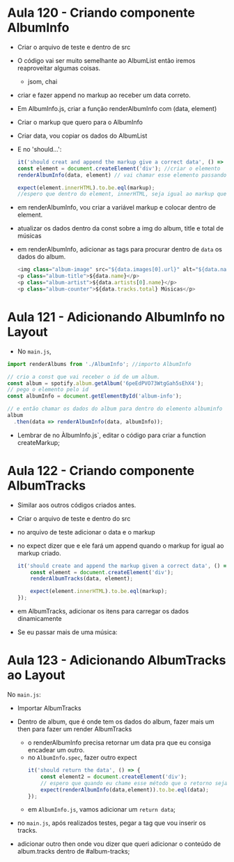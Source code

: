 # Aula 120 - Criando componente AlbumInfo

- Criar o arquivo de teste e dentro de src
- O código vai ser muito semelhante ao AlbumList então iremos reaproveitar algumas coisas.
    - jsom, chai

- criar e fazer append no markup ao receber um data correto.
- Em AlbumInfo.js, criar a função renderAlbumInfo com (data, element)
- Criar o markup que quero para o AlbumInfo
- Criar data, vou copiar os dados do AlbumList
- E no 'should...':

    ```js
    it('should creat and append the markup give a correct data', () => {
    const element = document.createElement('div'); //criar o elemento
    renderAlbumInfo(data, element) // vai chamar esse elemento passando estes paramentros

    expect(element.innerHTML).to.be.eql(markup);
    //espero que dentro do element, innerHTML, seja igual ao markup que vou criar.
    ```

- em renderAlbumInfo, vou criar a variável markup e colocar dentro de element.
- atualizar os dados dentro da const sobre a img do album, title e total de músicas
- em renderAlbumInfo, adicionar as tags para procurar dentro de `data` os dados do album.

    ```js
    <img class="album-image" src="${data.images[0].url}" alt="${data.name}">
    <p class="album-title">${data.name}</p>
    <p class="album-artist">${data.artists[0].name}</p>
    <p class="album-counter">${data.tracks.total} Músicas</p>
    ```


# Aula 121 - Adicionando AlbumInfo no Layout

- No `main.js`, 

```js
import renderAlbums from './AlbumInfo'; //importo AlbumInfo

// crio a const que vai receber o id de um album.
const album = spotify.album.getAlbum('6peEdPVO73WtgGah5sEhX4'); 
// pego o elemento pelo id
const albumInfo = document.getElementById('album-info');

// e então chamar os dados do album para dentro do elemento albuminfo
album
  .then(data => renderAlbumInfo(data, albumInfo));
```

- Lembrar de no ÀlbumInfo.js`, editar o código para criar a function createMarkup;


# Aula 122 - Criando componente AlbumTracks


- Similar aos outros códigos criados antes.
- Criar o arquivo de teste e dentro do src
- no arquivo de teste adicionar o data e o markup
- no expect dizer que e ele fará um append quando o markup for igual ao markup criado.

    ```js
    it('should create and append the markup given a correct data', () => {
        const element = document.createElement('div');
        renderAlbumTracks(data, element);

        expect(element.innerHTML).to.be.eql(markup);
    });
    ```

- em AlbumTracks, adicionar os itens para carregar os dados dinamicamente

- Se eu passar mais de uma música:


# Aula 123 - Adicionando AlbumTracks ao Layout

No `main.js`:
  - Importar AlbumTracks 
  - Dentro de album, que é onde tem os dados do album, fazer mais um then para fazer um render AlbumTracks
    - o renderAlbumInfo precisa retornar um data pra que eu consiga encadear um outro.
    - no `AlbumInfo.spec`, fazer outro expect
        ```js
        it('should return the data', () => {
            const element2 = document.createElement('div');
            // espero que quando eu chame esse método que o retorno seja igual a data que ele tá recendo.
            expect(renderAlbumInfo(data,element)).to.be.eql(data); 
        });
        ```
    - em `AlbumInfo.js`, vamos adicionar um `return data`;

  - no `main.js`, após realizados testes, pegar a tag que vou inserir os tracks.
  - adicionar outro then onde vou dizer que queri adicionar o conteúdo de album.tracks dentro de #album-tracks;